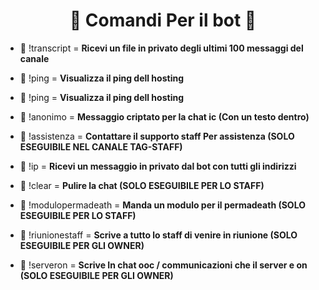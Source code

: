 <h1 align="center">🤖 Comandi Per il bot 🤖</h1>

- 🤖 !transcript = **Ricevi un file in privato degli ultimi 100 messaggi del canale**

- 🤖 !ping = **Visualizza il ping dell hosting**

- 🤖 !ping = **Visualizza il ping dell hosting**

- 🤖 !anonimo = **Messaggio criptato per la chat ic (Con un testo dentro)**

- 🤖 !assistenza = **Contattare il supporto staff Per assistenza (SOLO ESEGUIBILE NEL CANALE TAG-STAFF)**

- 🤖 !ip = **Ricevi un messaggio in privato dal bot con tutti gli indirizzi**

- 🤖 !clear = **Pulire la chat (SOLO ESEGUIBILE PER LO STAFF)**

- 🤖 !modulopermadeath = **Manda un modulo per il permadeath (SOLO ESEGUIBILE PER LO STAFF)**

- 🤖 !riunionestaff = **Scrive a tutto lo staff di venire in riunione (SOLO ESEGUIBILE PER GLI OWNER)**

- 🤖 !serveron = **Scrive In chat ooc / communicazioni che il server e on (SOLO ESEGUIBILE PER GLI OWNER)**
